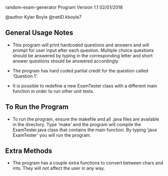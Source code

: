 random-exam-generator Program Version 1.1 02/01/2018

@author Kyler Boyle
@netID kboyle7

General Usage Notes
-------------------

- This program will print hardcoded questions and answers and will prompt for user input after each
  question. Multiple choice questions should be answered by typing in the corresponding letter and
  short answer questions should be answered accordingly.

- The program has hard coded partial credit for the question called 'Question 1'.

- It is possible to redefine a new ExamTester class with a different main function in order
  to run other unit tests.


To Run the Program
------------------

- To run the program, ensure the makefile and all .java files are available in
  the directory. Type 'make' and the program will compile the ExamTester.java class
  that contains the main function. By typing 'java ExamTester' you will run the program.

Extra Methods
-------------

- The program has a couple extra functions to convert between chars and ints. They will not affect
  the user in any way.
